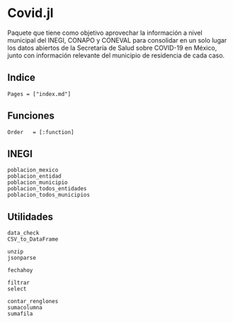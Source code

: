 # Covid.jl

Paquete que tiene como objetivo aprovechar la información a nivel municipal del INEGI, CONAPO y CONEVAL para consolidar en un solo lugar los datos abiertos de la Secretaría de Salud sobre COVID-19 en México, junto con información relevante del municipio de residencia de cada caso.

## Indice
```@contents
Pages = ["index.md"]
```

## Funciones
```@index
Order   = [:function]
```

## INEGI
```@docs
poblacion_mexico
poblacion_entidad
poblacion_municipio
poblacion_todos_entidades
poblacion_todos_municipios
```

## Utilidades
```@docs
data_check
CSV_to_DataFrame

unzip
jsonparse

fechahoy

filtrar
select

contar_renglones
sumacolumna
sumafila
```
